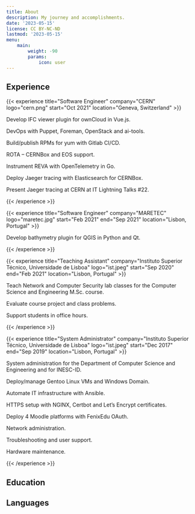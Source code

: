 ```yaml
---
title: About
description: My journey and accomplishments.
date: '2023-05-15'
license: CC BY-NC-ND
lastmod: '2023-05-15'
menu:
    main: 
        weight: -90
        params:
            icon: user
---
```


## Experience

{{< experience title="Software Engineer" company="CERN" logo="cern.png" start="Oct 2021" location="Geneva, Switzerland" >}}

Develop IFC viewer plugin for ownCloud in Vue.js.

DevOps with Puppet, Foreman, OpenStack and ai-tools.

Build/publish RPMs for yum with Gitlab CI/CD.

ROTA – CERNBox and EOS support.

Instrument REVA with OpenTelemetry in Go.

Deploy Jaeger tracing with Elasticsearch for CERNBox.

Present Jaeger tracing at CERN at IT Lightning Talks #22.

{{< /experience >}}


{{< experience title="Software Engineer" company="MARETEC" logo="maretec.jpg" start="Feb 2021" end="Sep 2021" location="Lisbon, Portugal" >}}

Develop bathymetry plugin for QGIS in Python and Qt.

{{< /experience >}}


{{< experience title="Teaching Assistant" company="Instituto Superior Técnico, Universidade de Lisboa" logo="ist.jpeg" start="Sep 2020" end="Feb 2021" location="Lisbon, Portugal" >}}

Teach Network and Computer Security lab classes for the Computer Science and Engineering M.Sc. course.

Evaluate course project and class problems.

Support students in office hours.

{{< /experience >}}


{{< experience title="System Administrator" company="Instituto Superior Técnico, Universidade de Lisboa" logo="ist.jpeg" start="Dec 2017" end="Sep 2019" location="Lisbon, Portugal" >}}

System administration for the Department of Computer Science and Engineering and for INESC-ID.

Deploy/manage Gentoo Linux VMs and Windows Domain.

Automate IT infrastructure with Ansible.

HTTPS setup with NGINX, Certbot and Let’s Encrypt certificates.

Deploy 4 Moodle platforms with FenixEdu OAuth.

Network administration.

Troubleshooting and user support.

Hardware maintenance.

{{< /experience >}}

## Education

## Languages
